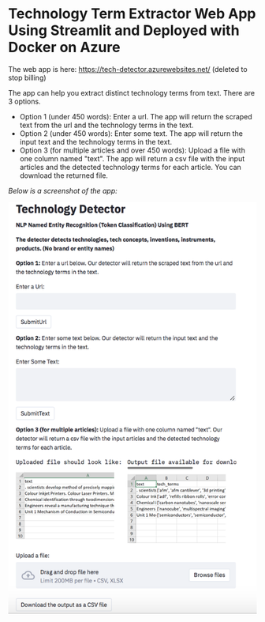 # Technology Term Extractor Web App Using Streamlit and Deployed with Docker on Azure

The web app is here: https://tech-detector.azurewebsites.net/ (deleted to stop billing)

The app can help you extract distinct technology terms from text. There are 3 options.

* Option 1 (under 450 words): Enter a url. The app will return the scraped text from the url and the technology terms in the text.
* Option 2 (under 450 words): Enter some text. The app will return the input text and the technology terms in the text.
* Option 3 (for multiple articles and over 450 words): Upload a file with one column named "text". The app will return a csv file with the input articles and the detected technology terms for each article. You can download the returned file.


_Below is a screenshot of the app:_

![alt text](https://github.com/ensembles4612/technology_term_extractor_app_streamlit_deployed_on_azure/blob/main/web%20app%20screenshot.png)

